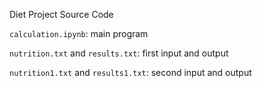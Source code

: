 Diet Project Source Code

`calculation.ipynb`: main program

`nutrition.txt` and `results.txt`: first input and output

`nutrition1.txt` and `results1.txt`: second input and output
